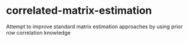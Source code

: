# correlated-matrix-estimation
Attempt to improve standard matrix estimation approaches by using prior row correlation knowledge
